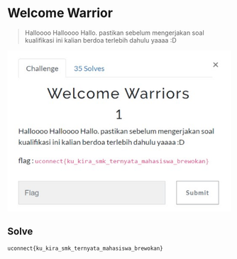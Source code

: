 # Welcome Warrior

> Halloooo Halloooo Hallo. pastikan sebelum mengerjakan soal kualifikasi ini kalian berdoa terlebih dahulu yaaaa :D

![chall](images/chall.jpg)

## Solve

```
uconnect{ku_kira_smk_ternyata_mahasiswa_brewokan}
```